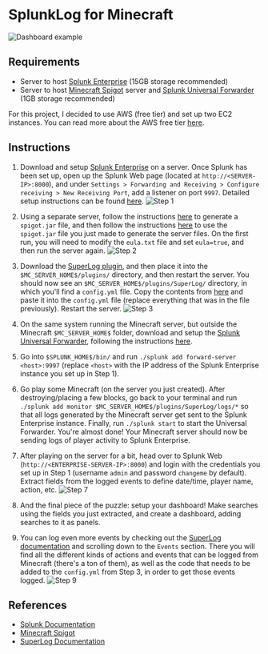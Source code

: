# SplunkLog for Minecraft

![Dashboard example](https://i.imgur.com/PmH1U2V.png)

## Requirements

- Server to host [Splunk Enterprise](https://www.splunk.com/en_us/download/splunk-enterprise.html) (15GB storage recommended)
- Server to host [Minecraft Spigot](https://www.spigotmc.org/) server and [Splunk Universal Forwarder](https://www.splunk.com/en_us/download/universal-forwarder.html) (1GB storage recommended)

For this project, I decided to use AWS (free tier) and set up two EC2 instances. You can read more about the AWS free tier [here](https://aws.amazon.com/free/).

## Instructions

1. Download and setup [Splunk Enterprise](https://www.splunk.com/en_us/download/splunk-enterprise.html) on a server. Once Splunk has been set up, open up the Splunk Web page (located at `http://<SERVER-IP>:8000`), and under `Settings > Forwarding and Receiving > Configure receiving > New Receiving Port`, add a listener on port `9997`. Detailed setup instructions can be found [here](https://docs.splunk.com/Documentation/MSExchange/4.0.1/DeployMSX/InstallaSplunkIndexer).
![Step 1](https://docs.splunk.com/images/5/52/Exch_31_setupfwdrecv.png)
2. Using a separate server, follow the instructions [here](https://www.spigotmc.org/wiki/buildtools/) to generate a `spigot.jar` file, and then follow the instructions [here](https://www.spigotmc.org/wiki/spigot-installation/) to use the `spigot.jar` file you just made to generate the server files. On the first run, you will need to modify the `eula.txt` file and set `eula=true`, and then run the server again. 
![Step 2](https://i.imgur.com/bVoSzVT.png)
3. Download the [SuperLog plugin](https://www.spigotmc.org/resources/superlog-async-1-7-1-15.65399/), and then place it into the `$MC_SERVER_HOME$/plugins/` directory, and then restart the server. You should now see an `$MC_SERVER_HOME$/plugins/SuperLog/` directory, in which you'll find a `config.yml` file. Copy the contents from [here](https://raw.githubusercontent.com/sidward35/SplunkLog/master/src/main/resources/config.yml) and paste it into the `config.yml` file (replace everything that was in the file previously). Restart the server.
![Step 3](https://i.imgur.com/ujtOtEw.png)
4. On the same system running the Minecraft server, but outside the Minecraft `$MC_SERVER_HOME$` folder, download and setup the [Splunk Universal Forwarder](https://www.splunk.com/en_us/download/universal-forwarder.html), following the instructions [here](https://docs.splunk.com/Documentation/Forwarder/latest/Forwarder/HowtoforwarddatatoSplunkEnterprise).

5. Go into `$SPLUNK_HOME$/bin/` and run `./splunk add forward-server <host>:9997` (replace `<host>` with the IP address of the Splunk Enterprise instance you set up in Step 1).

6. Go play some Minecraft (on the server you just created). After destroying/placing a few blocks, go back to your terminal and run `./splunk add monitor $MC_SERVER_HOME$/plugins/SuperLog/logs/*` so that all logs generated by the Minecraft server get sent to the Splunk Enterprise instance. Finally, run `./splunk start` to start the Universal Forwarder. You're almost done! Your Minecraft server should now be sending logs of player activity to Splunk Enterprise.

7. After playing on the server for a bit, head over to Splunk Web (`http://<ENTERPRISE-SERVER-IP>:8000`) and login with the credentials you set up in Step 1 (username `admin` and password `changeme` by default). Extract fields from the logged events to define date/time, player name, action, etc.
![Step 7](https://i.imgur.com/gR6SWK6.png)
8. And the final piece of the puzzle: setup your dashboard! Make searches using the fields you just extracted, and create a dashboard, adding searches to it as panels.

9. You can log even more events by checking out the [SuperLog documentation](http://superlog.andross.fr/#doc) and scrolling down to the `Events` section. There you will find all the different kinds of actions and events that can be logged from Minecraft (there's a ton of them), as well as the code that needs to be added to the `config.yml` from Step 3, in order to get those events logged.
![Step 9](https://i.imgur.com/yZ0hGAe.png)

## References

- [Splunk Documentation](https://docs.splunk.com/Documentation)
- [Minecraft Spigot](https://www.spigotmc.org/)
- [SuperLog Documentation](http://superlog.andross.fr/#doc)

